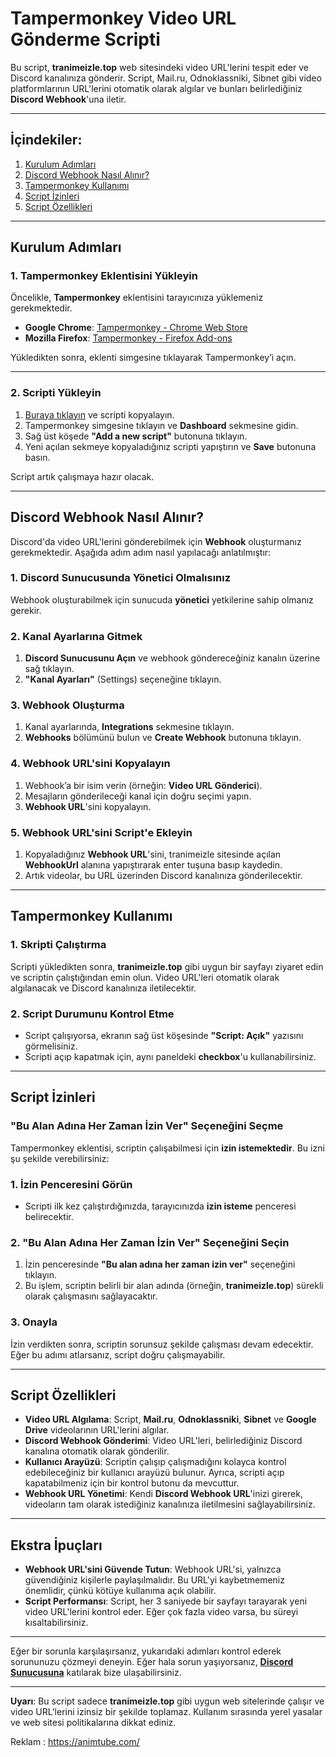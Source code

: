 # Tampermonkey Video URL Gönderme Scripti

Bu script, **tranimeizle.top** web sitesindeki video URL'lerini tespit eder ve Discord kanalınıza gönderir. Script, Mail.ru, Odnoklassniki, Sibnet gibi video platformlarının URL'lerini otomatik olarak algılar ve bunları belirlediğiniz **Discord Webhook**'una iletir.

---

## İçindekiler:
1. [Kurulum Adımları](#kurulum-adımları)
2. [Discord Webhook Nasıl Alınır?](#discord-webhook-nasıl-alınır)
3. [Tampermonkey Kullanımı](#tampermonkey-kullanımı)
4. [Script İzinleri](#script-izinleri)
5. [Script Özellikleri](#script-özellikleri)

---

## Kurulum Adımları

### 1. **Tampermonkey Eklentisini Yükleyin**

Öncelikle, **Tampermonkey** eklentisini tarayıcınıza yüklemeniz gerekmektedir.

- **Google Chrome**: [Tampermonkey - Chrome Web Store](https://chrome.google.com/webstore/detail/tampermonkey/)
- **Mozilla Firefox**: [Tampermonkey - Firefox Add-ons](https://addons.mozilla.org/en-US/firefox/addon/tampermonkey/)

Yükledikten sonra, eklenti simgesine tıklayarak Tampermonkey’i açın.

---

### 2. **Scripti Yükleyin**

1. [Buraya tıklayın](#) ve scripti kopyalayın.
2. Tampermonkey simgesine tıklayın ve **Dashboard** sekmesine gidin.
3. Sağ üst köşede **"Add a new script"** butonuna tıklayın.
4. Yeni açılan sekmeye kopyaladığınız scripti yapıştırın ve **Save** butonuna basın.

Script artık çalışmaya hazır olacak.

---

## Discord Webhook Nasıl Alınır?

Discord'da video URL'lerini gönderebilmek için **Webhook** oluşturmanız gerekmektedir. Aşağıda adım adım nasıl yapılacağı anlatılmıştır:

### 1. **Discord Sunucusunda Yönetici Olmalısınız**

Webhook oluşturabilmek için sunucuda **yönetici** yetkilerine sahip olmanız gerekir.

### 2. **Kanal Ayarlarına Gitmek**

1. **Discord Sunucusunu Açın** ve webhook göndereceğiniz kanalın üzerine sağ tıklayın.
2. **"Kanal Ayarları"** (Settings) seçeneğine tıklayın.

### 3. **Webhook Oluşturma**

1. Kanal ayarlarında, **Integrations** sekmesine tıklayın.
2. **Webhooks** bölümünü bulun ve **Create Webhook** butonuna tıklayın.

### 4. **Webhook URL'sini Kopyalayın**

1. Webhook’a bir isim verin (örneğin: **Video URL Gönderici**).
2. Mesajların gönderileceği kanal için doğru seçimi yapın.
3. **Webhook URL**'sini kopyalayın.

### 5. **Webhook URL'sini Script'e Ekleyin**

1. Kopyaladığınız **Webhook URL**'sini, tranimeizle sitesinde açılan **WebhookUrl** alanına yapıştırarak enter tuşuna basıp kaydedin.
2. Artık videolar, bu URL üzerinden Discord kanalınıza gönderilecektir.

---

## Tampermonkey Kullanımı

### 1. **Skripti Çalıştırma**

Scripti yükledikten sonra, **tranimeizle.top** gibi uygun bir sayfayı ziyaret edin ve scriptin çalıştığından emin olun. Video URL'leri otomatik olarak algılanacak ve Discord kanalınıza iletilecektir.

### 2. **Script Durumunu Kontrol Etme**

- Script çalışıyorsa, ekranın sağ üst köşesinde **"Script: Açık"** yazısını görmelisiniz.
- Scripti açıp kapatmak için, aynı paneldeki **checkbox**'u kullanabilirsiniz.

---

## Script İzinleri

### **"Bu Alan Adına Her Zaman İzin Ver" Seçeneğini Seçme**

Tampermonkey eklentisi, scriptin çalışabilmesi için **izin istemektedir**. Bu izni şu şekilde verebilirsiniz:

### 1. **İzin Penceresini Görün**
- Scripti ilk kez çalıştırdığınızda, tarayıcınızda **izin isteme** penceresi belirecektir.

### 2. **"Bu Alan Adına Her Zaman İzin Ver" Seçeneğini Seçin**

1. İzin penceresinde **"Bu alan adına her zaman izin ver"** seçeneğini tıklayın.
2. Bu işlem, scriptin belirli bir alan adında (örneğin, **tranimeizle.top**) sürekli olarak çalışmasını sağlayacaktır.

### 3. **Onayla**

İzin verdikten sonra, scriptin sorunsuz şekilde çalışması devam edecektir. Eğer bu adımı atlarsanız, script doğru çalışmayabilir.

---

## Script Özellikleri

- **Video URL Algılama**: Script, **Mail.ru**, **Odnoklassniki**, **Sibnet** ve **Google Drive** videolarının URL'lerini algılar.
- **Discord Webhook Gönderimi**: Video URL'leri, belirlediğiniz Discord kanalına otomatik olarak gönderilir.
- **Kullanıcı Arayüzü**: Scriptin çalışıp çalışmadığını kolayca kontrol edebileceğiniz bir kullanıcı arayüzü bulunur. Ayrıca, scripti açıp kapatabilmeniz için bir kontrol butonu da mevcuttur.
- **Webhook URL Yönetimi**: Kendi **Discord Webhook URL**'inizi girerek, videoların tam olarak istediğiniz kanalınıza iletilmesini sağlayabilirsiniz.

---

## Ekstra İpuçları

- **Webhook URL'sini Güvende Tutun**: Webhook URL'si, yalnızca güvendiğiniz kişilerle paylaşılmalıdır. Bu URL'yi kaybetmemeniz önemlidir, çünkü kötüye kullanıma açık olabilir.
- **Script Performansı**: Script, her 3 saniyede bir sayfayı tarayarak yeni video URL'lerini kontrol eder. Eğer çok fazla video varsa, bu süreyi kısaltabilirsiniz.

---

Eğer bir sorunla karşılaşırsanız, yukarıdaki adımları kontrol ederek sorununuzu çözmeyi deneyin. Eğer hala sorun yaşıyorsanız, **[Discord Sunucusuna](https://discord.gg/Huv44Jy7P7)** katılarak bize ulaşabilirsiniz.

---

**Uyarı**: Bu script sadece **tranimeizle.top** gibi uygun web sitelerinde çalışır ve video URL'lerini izinsiz bir şekilde toplamaz. Kullanım sırasında yerel yasalar ve web sitesi politikalarına dikkat ediniz.

Reklam : https://animtube.com/
